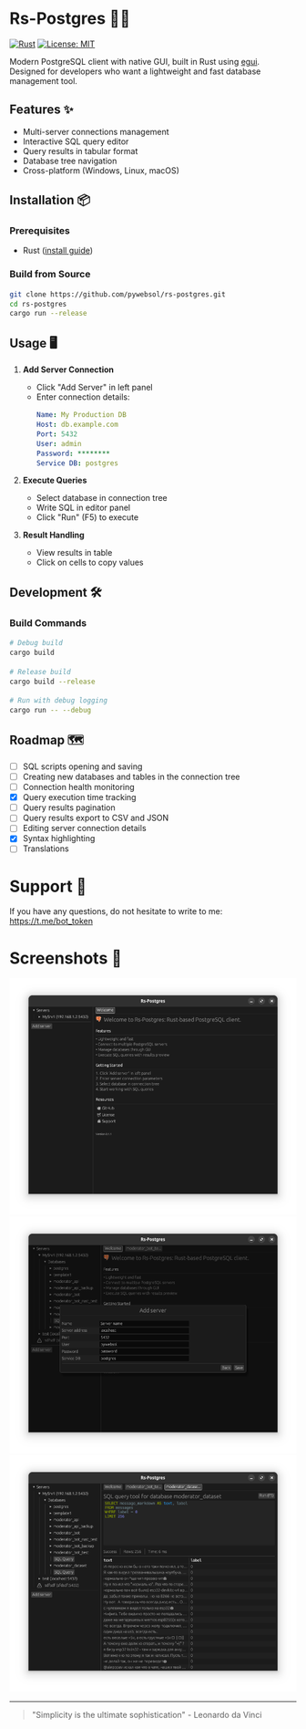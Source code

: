 # Rs-Postgres 🐘🦀

[![Rust](https://img.shields.io/badge/Rust-1.72+-blue?logo=rust)](https://www.rust-lang.org/)
[![License: MIT](https://img.shields.io/badge/License-MIT-yellow.svg)](https://opensource.org/licenses/MIT)

Modern PostgreSQL client with native GUI, built in Rust using [egui](https://www.egui.rs/). Designed for developers who want a lightweight and fast database management tool.

## Features ✨
- Multi-server connections management
- Interactive SQL query editor
- Query results in tabular format
- Database tree navigation
- Cross-platform (Windows, Linux, macOS)

## Installation 📦

### Prerequisites
- Rust ([install guide](https://www.rust-lang.org/tools/install))

### Build from Source
```bash
git clone https://github.com/pywebsol/rs-postgres.git
cd rs-postgres
cargo run --release
```

## Usage 🖥️
1. **Add Server Connection**
   - Click "Add Server" in left panel
   - Enter connection details:
     ```yaml
     Name: My Production DB
     Host: db.example.com
     Port: 5432
     User: admin
     Password: ********
     Service DB: postgres
     ```

2. **Execute Queries**
   - Select database in connection tree
   - Write SQL in editor panel
   - Click "Run" (F5) to execute

3. **Result Handling**
   - View results in table
   - Click on cells to copy values

## Development 🛠️

### Build Commands
```bash
# Debug build
cargo build

# Release build
cargo build --release

# Run with debug logging
cargo run -- --debug
```

## Roadmap 🗺️
- [ ] SQL scripts opening and saving
- [ ] Creating new databases and tables in the connection tree
- [ ] Connection health monitoring
- [x] Query execution time tracking
- [ ] Query results pagination
- [ ] Query results export to CSV and JSON
- [ ] Editing server connection details
- [x] Syntax highlighting
- [ ] Translations

# Support 🤗
If you have any questions, do not hesitate to write to me: https://t.me/bot_token

# Screenshots 📸
![Welcome page](assets/screenshots/welcome.png)
![Add server](assets/screenshots/add_server.png)
![SQL query tool](assets/screenshots/sql_query_tool.png)

---

> "Simplicity is the ultimate sophistication" - Leonardo da Vinci